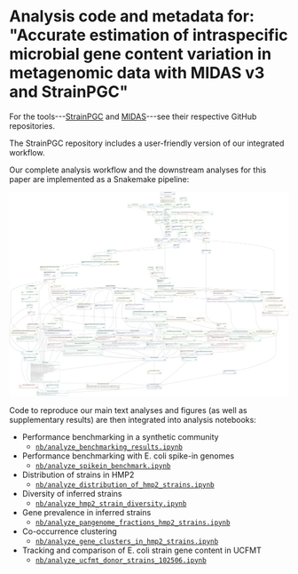 # Analysis code and metadata for: "Accurate estimation of intraspecific microbial gene content variation in metagenomic data with MIDAS v3 and StrainPGC"

For the tools---[StrainPGC](https://github.com/bsmith89/StrainPGC) and
[MIDAS](https://github.com/czbiohub-sf/MIDAS)---see their respective GitHub repositories.

The StrainPGC repository includes a user-friendly version of our integrated workflow.

Our complete analysis workflow and the downstream analyses for this paper are implemented as a Snakemake pipeline:

![The Workflow](doc/static/filegraph.svg)

Code to reproduce our main text analyses and figures (as well as supplementary
results) are then integrated into analysis notebooks:

- Performance benchmarking in a synthetic community
    - [`nb/analyze_benchmarking_results.ipynb`](https://github.com/bsmith89/StrainPGC-manuscript/blob/with-results/nb/analyze_benchmarking_results.ipynb)
- Performance benchmarking with E. coli spike-in genomes
    - [`nb/analyze_spikein_benchmark.ipynb`](https://github.com/bsmith89/StrainPGC-manuscript/blob/with-results/nb/analyze_spikein_benchmark.ipynb)
- Distribution of strains in HMP2
    - [`nb/analyze_distribution_of_hmp2_strains.ipynb`](https://github.com/bsmith89/StrainPGC-manuscript/blob/with-results/nb/analyze_distribution_of_hmp2_strains.ipynb)
- Diversity of inferred strains
    - [`nb/analyze_hmp2_strain_diversity.ipynb`](https://github.com/bsmith89/StrainPGC-manuscript/blob/with-results/nb/analyze_hmp2_strain_diversity.ipynb)
- Gene prevalence in inferred strains
    - [`nb/analyze_pangenome_fractions_hmp2_strains.ipynb`](https://github.com/bsmith89/StrainPGC-manuscript/blob/with-results/nb/analyze_pangenome_fractions_hmp2_strains.ipynb)
- Co-occurrence clustering
    - [`nb/analyze_gene_clusters_in_hmp2_strains.ipynb`](https://github.com/bsmith89/StrainPGC-manuscript/blob/with-results/nb/analyze_gene_clusters_in_hmp2_strains.ipynb)
- Tracking and comparison of E. coli strain gene content in UCFMT
    - [`nb/analyze_ucfmt_donor_strains_102506.ipynb`](https://github.com/bsmith89/StrainPGC-manuscript/blob/with-results/nb/analyze_ucfmt_donor_strains_102506.ipynb)
